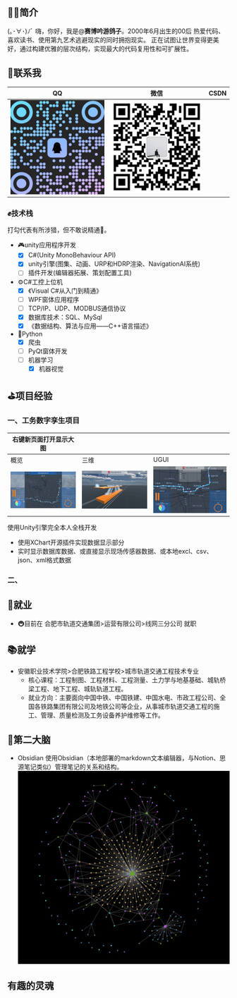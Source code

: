 <!--
### Hi there 👋

**NewZTX/NewZTX** is a ✨ _special_ ✨ repository because its `README.md` (this file) appears on your GitHub profile.

Here are some ideas to get you started:

- 🔭 I’m currently working on ...
- 🌱 I’m currently learning ...
- 👯 I’m looking to collaborate on ...
- 🤔 I’m looking for help with ...
- 💬 Ask me about ...
- 📫 How to reach me: ...
- 😄 Pronouns: ...
- ⚡ Fun fact: ...
-->

## 🕵️‍♂️简介

(｡･∀･)ﾉﾞ 嗨，你好，我是@**赛博吟游鸽子**。2000年6月出生的00后
热爱代码、喜欢读书、使用第九艺术逃避现实的同时拥抱现实。
正在试图让世界变得更美好，通过构建优雅的层次结构，实现最大的代码复用性和可扩展性。

## 🔔联系我

| QQ                               | 微信                                 | CSDN |
| -------------------------------- | ------------------------------------ | ---- |
| ![img](image\README\QQ-QRCode.png) | ![img](image\README\WeChat-QRCode.png) |      |

### ✊技术栈

打勾代表有所涉猎，但不敢说精通🙂。

- 🎮unity应用程序开发
  - [X] C#(Unity MonoBehaviour API)
  - [X] unity引擎(图集、动画、URP和HDRP渲染、NavigationAI系统)
  - [ ] 插件开发(编辑器拓展、策划配置工具)
- ⚙C#工控上位机
  - [X] 《Visual C#从入门到精通》
  - [ ] WPF窗体应用程序
  - [ ] TCP/IP、UDP、MODBUS通信协议
  - [X] 数据库技术：SQL、MySql
  - [X] 《数据结构、算法与应用——C++语言描述》
- 🐍Python
  - [X] 爬虫
  - [ ] PyQt窗体开发
  - [ ] 机器学习
    - [X] 机器视觉

## ⛳项目经验

### 一、工务数字孪生项目

| 右键新页面打开显示大图                               |                                      |                                      |
| ---------------------------------------------------- | ------------------------------------ | ------------------------------------ |
| 概览                                                 | 三维                                 | UGUI                                 |
| ![img](image\README\工务数据可视化大屏-数据可视化.png) | ![img](image/README/1707902493877.png) | ![img](image/README/1707902538975.png) |

使用Unity引擎完全本人全栈开发

- 使用XChart开源插件实现数据显示部分
- 实时显示数据库数据、或直接显示现场传感器数据、或本地excl、csv、json、xml格式数据

### 二、

## 🏢就业

- 🚇目前在 合肥市轨道交通集团>运营有限公司>线网三分公司 就职

## 📚就学

- 安徽职业技术学院>合肥铁路工程学校>城市轨道交通工程技术专业
  - 核心课程：工程制图、工程材料、工程测量、土力学与地基基础、城轨桥梁工程、地下工程、城轨轨道工程。
  - 就业方向：主要面向中国中铁、中国铁建、中国水电、市政工程公司、全国各铁路集团有限公司及地铁公司等企业，从事城市轨道交通工程的施工、管理、质量检测及工务设备养护维修等工作。

## 🧠第二大脑

- Obsidian
  使用Obsidian（本地部署的markdown文本编辑器，与Notion、思源笔记类似）管理笔记的关系和结构。![1707900355809](image/README/1707900355809.png)

## 有趣的灵魂
